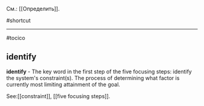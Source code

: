 См.: [[Определить]].

#shortcut




<hr/>

#tocico

## identify

<b>identify</b> -  The key word in the first step of the five focusing steps: identify the system's constraint(s). The process of determining what factor is currently most limiting attainment of the goal. 



See:[[constraint]], [[five focusing steps]].
